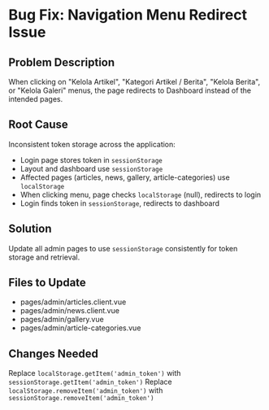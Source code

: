 # Bug Fix: Navigation Menu Redirect Issue

## Problem Description
When clicking on "Kelola Artikel", "Kategori Artikel / Berita", "Kelola Berita", or "Kelola Galeri" menus, the page redirects to Dashboard instead of the intended pages.

## Root Cause
Inconsistent token storage across the application:
- Login page stores token in `sessionStorage`
- Layout and dashboard use `sessionStorage`
- Affected pages (articles, news, gallery, article-categories) use `localStorage`
- When clicking menu, page checks `localStorage` (null), redirects to login
- Login finds token in `sessionStorage`, redirects to dashboard

## Solution
Update all admin pages to use `sessionStorage` consistently for token storage and retrieval.

## Files to Update
- pages/admin/articles.client.vue
- pages/admin/news.client.vue
- pages/admin/gallery.vue
- pages/admin/article-categories.vue

## Changes Needed
Replace `localStorage.getItem('admin_token')` with `sessionStorage.getItem('admin_token')`
Replace `localStorage.removeItem('admin_token')` with `sessionStorage.removeItem('admin_token')`
